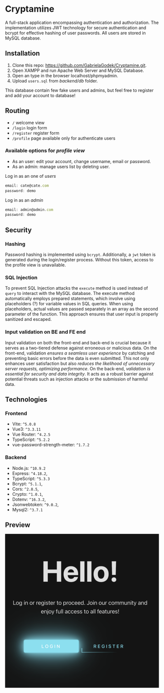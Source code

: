 # Cryptamine

A full-stack application encompassing authentication and authorization. The implementation utilizes JWT technology for secure authentication and bcrypt for effective hashing of user passwords. All users are stored in MySQL database.

## Installation
1. Clone this repo: https://github.com/GabrielaGodek/Cryptamine.git.
2. Open XAMPP and run Apache Web Server and MySQL Database.
3. Open an type in the browser localhost/phpmyadmin.
4. Upload `users.sql` from _backend/db_ folder.

This database contain few fake users and admins, but feel free to register and add your account to database!

## Routing
- `/` welcome view
- `/login` login form
- `/register` register form
- `/profile` page available only for authenticate users 

### Available options for _profile view_
- As an user: edit your account, change username, email or password.
- As an admin: manage users list by deleting user. <br>

Log in as an one of _users_
```js
email: cate@cate.com 
password: demo
```
Log in as an _admin_
```js
email: admin@admin.com 
password: demo
```

## Security
### Hashing
Password hashing is implemented using `bcrypt`. Additionally, a `jwt` token is generated during the login/register process. Without this token, access to the profile view is unavailable.

### SQL Injection
To prevent SQL Injection attacks the `execute` method is used instead of `query` to interact with the MySQL database. 
The execute method automatically employs prepared statements, which involve using placeholders (?) for variable values in SQL queries. When using placeholders, actual values are passed separately in an array as the second parameter of the function. This approach ensures that user input is properly sanitized and escaped.

### Input validation on BE and FE end
Input validation on both the front-end and back-end is crucial because it serves as a two-tiered defense against erroneous or malicious data. On the front-end, validation _ensures a seamless user experience_ by catching and preventing basic errors before the data is even submitted. This not only enhances user satisfaction but also _reduces the likelihood of unnecessary server requests, optimizing performance_.
On the back-end, _validation is essential for security and data integrity_. It acts as a robust barrier against potential threats such as injection attacks or the submission of harmful data.


<!-- ### Cross-site request forgery
To mitigate CSRF attacks, middleware has been implemented on the Express.js server. This middleware helps protect against unauthorized cross-site requests, enhancing the overall security of the application. Additionally, it is crucial to incorporate CSRF tokens into the application's forms, ensuring an additional layer of defense against potential threats. -->

## Technologies
### Frontend
- Vite: `^5.0.8`
- Vue3: `^3.3.11`
- Vue Router: `^4.2.5`
- TypeScript: `^5.2.2`
- vue-password-strength-meter: `^1.7.2`

### Backend
- Node.js: `^10.9.2`
- Express: `^4.18.2`,
- TypeScript: `^5.3.3`
- Bcrypt: `^5.1.1`,
- Cors: `^2.8.5`,
- Crypto: `^1.0.1`,
- Dotenv: `^16.3.2`,
- Jsonwebtoken: `^9.0.2`,
- Mysql2: `^3.7.1`

## Preview
![Crypamine](frontend/public//cryptamine_preview.png)